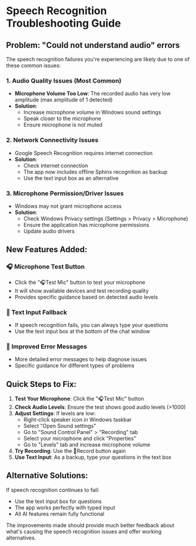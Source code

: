 # Speech Recognition Troubleshooting Guide

## Problem: "Could not understand audio" errors

The speech recognition failures you're experiencing are likely due to one of these common issues:

### 1. **Audio Quality Issues (Most Common)**
- **Microphone Volume Too Low**: The recorded audio has very low amplitude (max amplitude of 1 detected)
- **Solution**: 
  - Increase microphone volume in Windows sound settings
  - Speak closer to the microphone
  - Ensure microphone is not muted

### 2. **Network Connectivity Issues**
- Google Speech Recognition requires internet connection
- **Solution**: 
  - Check internet connection
  - The app now includes offline Sphinx recognition as backup
  - Use the text input box as an alternative

### 3. **Microphone Permission/Driver Issues**
- Windows may not grant microphone access
- **Solution**:
  - Check Windows Privacy settings (Settings > Privacy > Microphone)
  - Ensure the application has microphone permissions
  - Update audio drivers

## New Features Added:

### 🎧 Microphone Test Button
- Click the "🎧Test Mic" button to test your microphone
- It will show available devices and test recording quality
- Provides specific guidance based on detected audio levels

### 📝 Text Input Fallback
- If speech recognition fails, you can always type your questions
- Use the text input box at the bottom of the chat window

### 🔄 Improved Error Messages
- More detailed error messages to help diagnose issues
- Specific guidance for different types of problems

## Quick Steps to Fix:

1. **Test Your Microphone**: Click the "🎧Test Mic" button
2. **Check Audio Levels**: Ensure the test shows good audio levels (>1000)
3. **Adjust Settings**: If levels are low:
   - Right-click speaker icon in Windows taskbar
   - Select "Open Sound settings"
   - Go to "Sound Control Panel" > "Recording" tab
   - Select your microphone and click "Properties"
   - Go to "Levels" tab and increase microphone volume
4. **Try Recording**: Use the 🎤Record button again
5. **Use Text Input**: As a backup, type your questions in the text box

## Alternative Solutions:

If speech recognition continues to fail:
- Use the text input box for questions
- The app works perfectly with typed input
- All AI features remain fully functional

The improvements made should provide much better feedback about what's causing the speech recognition issues and offer working alternatives.
